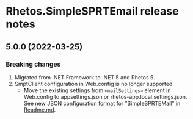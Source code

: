 # Rhetos.SimpleSPRTEmail release notes

## 5.0.0 (2022-03-25)

### Breaking changes

1. Migrated from .NET Framework to .NET 5 and Rhetos 5.
2. SmptClient configuration in Web.config is no longer supported.
   * Move the existing settings from `<mailSettings>` element in Web.config to appsettings.json or rhetos-app.local.settings.json.
     See new JSON configuration format for "SimpleSPRTEMail" in [Readme.md](Readme.md).

